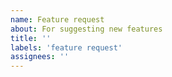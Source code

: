 ```yaml
---
name: Feature request
about: For suggesting new features
title: ''
labels: 'feature request'
assignees: ''
---
```

